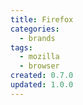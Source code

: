 ```yaml
---
title: Firefox
categories:
  - brands
tags:
  - mozilla
  - browser
created: 0.7.0
updated: 1.0.0
---
```

